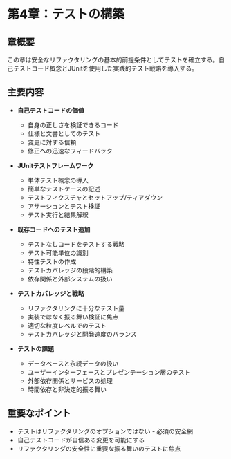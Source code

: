 # 第4章：テストの構築

## 章概要
この章は安全なリファクタリングの基本的前提条件としてテストを確立する。自己テストコード概念とJUnitを使用した実践的テスト戦略を導入する。

## 主要内容
- **自己テストコードの価値**
  - 自身の正しさを検証できるコード
  - 仕様と文書としてのテスト
  - 変更に対する信頼
  - 修正への迅速なフィードバック

- **JUnitテストフレームワーク**
  - 単体テスト概念の導入
  - 簡単なテストケースの記述
  - テストフィクスチャとセットアップ/ティアダウン
  - アサーションとテスト検証
  - テスト実行と結果解釈

- **既存コードへのテスト追加**
  - テストなしコードをテストする戦略
  - テスト可能単位の識別
  - 特性テストの作成
  - テストカバレッジの段階的構築
  - 依存関係と外部システムの扱い

- **テストカバレッジと戦略**
  - リファクタリングに十分なテスト量
  - 実装ではなく振る舞い検証に焦点
  - 適切な粒度レベルでのテスト
  - テストカバレッジと開発速度のバランス

- **テストの課題**
  - データベースと永続データの扱い
  - ユーザーインターフェースとプレゼンテーション層のテスト
  - 外部依存関係とサービスの処理
  - 時間依存と非決定的振る舞い

## 重要なポイント
- テストはリファクタリングのオプションではない - 必須の安全網
- 自己テストコードが自信ある変更を可能にする
- リファクタリングの安全性に重要な振る舞いのテストに焦点